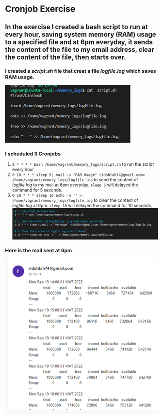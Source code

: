 # Cronjob Exercise

## In the exercise I created a bash script to run at every hour, saving system memory (RAM) usage to a specified file and at 6pm everyday, it sends the content of the file to my email address, clear the content of the file, then starts over.

### I created a _script.sh_ file that creat a file _logfile.log_ which saves RAM usage.  
   ![cat script.sh](Script.png)

### I scheduled 3 Cronjobs
 1. `0 * * * * bash /home/vagrant/memory_logs/script.sh` to run the script every hour  
 2. `0 18 * * * sleep 5; mail -s "RAM Usage" ridohlah74@gmail.com< /home/vagrant/memory_logs/logfile.log` to send the content of _logfile.log_ to my mail at 6pm everyday. `sleep 5` will delayed the command for 5 seconds.
 3. `0 18 * * * sleep 10 echo -n '' > /home/vagrant/memory_logs/logfile.log` to clear the content of _logfile.log_ at 6pm. `sleep 10` will delayed the command for 10 seconds.  
 ![crontab -l](CronJob.png)  

### Here is the mail sent at 6pm

   ![mail](Mail.png)